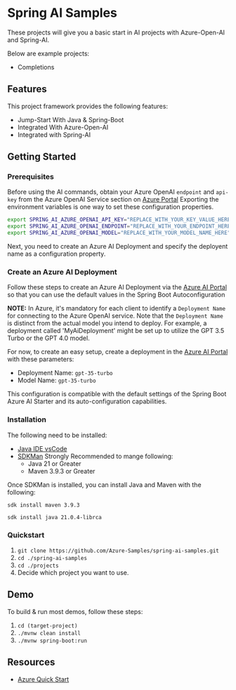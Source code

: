 # Spring AI Samples

These projects will give you a basic start in AI projects with Azure-Open-AI and Spring-AI.  

Below are example projects:
- Completions


## Features

This project framework provides the following features:

* Jump-Start With Java & Spring-Boot
* Integrated With Azure-Open-AI
* Integrated with Spring-AI


## Getting Started

### Prerequisites


Before using the AI commands, obtain your Azure OpenAI `endpoint` and `api-key` from the Azure OpenAI Service section on [Azure Portal](https://portal.azure.com)
Exporting the environment variables is one way to set these configuration properties.

```bash
export SPRING_AI_AZURE_OPENAI_API_KEY="REPLACE_WITH_YOUR_KEY_VALUE_HERE"
export SPRING_AI_AZURE_OPENAI_ENDPOINT="REPLACE_WITH_YOUR_ENDPOINT_HERE"
export SPRING_AI_AZURE_OPENAI_MODEL="REPLACE_WITH_YOUR_MODEL_NAME_HERE"
```

Next, you need to create an Azure AI Deployment and specify the deployent name as a configuration property.

### Create an Azure AI Deployment

Follow these steps to create an Azure AI Deployment via the [Azure AI Portal](https://oai.azure.com/portal) so that you can use the default values in the Spring Boot Autoconfiguration

**NOTE:** In Azure, it's mandatory for each client to identify a `Deployment Name` for connecting to the Azure OpenAI service. Note that the `Deployment Name` is distinct from the actual model you intend to deploy. For example, a deployment called 'MyAiDeployment' might be set up to utilize the GPT 3.5 Turbo or the GPT 4.0 model.

For now, to create an easy setup, create a deployment in the [Azure AI Portal](https://oai.azure.com/portal) with these parameters:

- Deployment Name: `gpt-35-turbo`
- Model Name: `gpt-35-turbo`

This configuration is compatible with the default settings of the Spring Boot Azure AI Starter and its auto-configuration capabilities.

### Installation

The following need to be installed:

- [Java IDE vsCode](https://code.visualstudio.com/download)
- [SDKMan](https://sdkman.io/install/) Strongly Recommended to mange following:
  - Java 21 or Greater
  - Maven 3.9.3 or Greater

Once SDKMan is installed, you can install Java and Maven with the following:
```
sdk install maven 3.9.3
```
```
sdk install java 21.0.4-librca
```

### Quickstart

1. ``` git clone https://github.com/Azure-Samples/spring-ai-samples.git ```
2. ``` cd ./spring-ai-samples ```
3. ``` cd ./projects ```
4. Decide which project you want to use.



## Demo

To build & run most demos, follow these steps:


1. ``` cd (target-project)    ```
2. ``` ./mvnw clean install   ```
3. ``` ./mvnw spring-boot:run ```

## Resources

- [Azure Quick Start](https://learn.microsoft.com/en-us/azure/ai-services/openai/quickstart?tabs=command-line%2Cpython-new&pivots=programming-language-spring)

